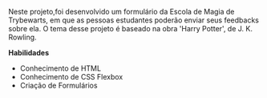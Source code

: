 Neste projeto,foi desenvolvido um formulário da Escola de Magia de Trybewarts, em que as pessoas estudantes poderão enviar seus feedbacks sobre ela. 
O tema desse projeto é baseado na obra 'Harry Potter', de J. K. Rowling.

<strong>Habilidades</strong>

- Conhecimento de HTML
- Conhecimento de CSS Flexbox
- Criação de Formulários
